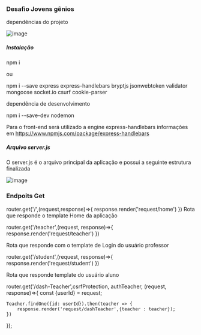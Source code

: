 ### Desafio Jovens gênios 

dependências do projeto 

![image](https://user-images.githubusercontent.com/47647868/136121881-a7428460-9c69-4dc5-853b-4fc546020117.png)

##### Instalação 
npm i 

ou 

npm i --save express express-handlebars bryptjs jsonwebtoken validator mongoose socket.io csurf cookie-parser 

dependência de desenvolvimento 

npm i --save-dev nodemon 

Para o front-end será utilizado a engine express-handlebars informações em https://www.npmjs.com/package/express-handlebars

##### Arquivo server.js 
O server.js é o arquivo principal da aplicação e possui a seguinte estrutura finalizada 

![image](https://user-images.githubusercontent.com/47647868/136122461-894f90f9-16a4-4cd8-919a-99f014b42abd.png)

### Endpoits Get
router.get('/',(request,response)=>{
    response.render('request/home')
})
Rota que responde o template Home da aplicação 

router.get('/teacher',(request, response)=>{
    response.render('request/teacher')
})

Rota que responde com o template de Login do usuário professor 

router.get('/student',(request, response)=>{
    response.render('request/student')
})

Rota que responde template do usuário aluno 

router.get('/dash-Teacher',csrfProtection, authTeacher, (request, response)=>{
    const {userId} = request;

    Teacher.findOne({id: userId}).then(teacher => {
        response.render('request/dashTeacher',{teacher : teacher});
    })

});




